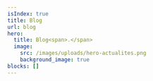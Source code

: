 ```yaml
---
isIndex: true
title: Blog
url: blog
hero:
  title: Blog<span>.</span>
  image:
    src: /images/uploads/hero-actualites.png
    background_image: true
blocks: []
---
```

